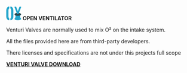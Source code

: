 ![](../../images/OpenVentilatorLogoSmall.png) **OPEN VENTILATOR**

Venturi Valves are normally used to mix O² on the intake system. 

All the files provided here are from third-party developers. 

There licenses and specifications are not under this projects full scope

**[VENTURI VALVE DOWNLOAD](https://grabcad.com/library/respirator-free-reanimation-venturi-s-valve-1?fbclid=IwAR2TXygZKtbIk64gunhqk0_Kr5H32xIn5dWH0Lm4S6rTS7RW4eRpGB2x7_k)**
